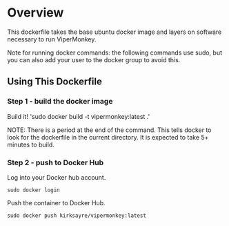 # Overview

This dockerfile takes the base ubuntu docker image and layers on
software necessary to run ViperMonkey.

Note for running docker commands: the following commands use sudo, but
you can also add your user to the docker group to avoid this.

## Using This Dockerfile

### Step 1 - build the docker image
Build it!  'sudo docker build -t vipermonkey:latest .'

NOTE: There is a period at the end of the command.  This tells docker
to look for the dockerfile in the current directory.  It is expected
to take 5+ minutes to build.

### Step 2 - push to Docker Hub

Log into your Docker hub account.

```
sudo docker login
```

Push the container to Docker Hub.

```
sudo docker push kirksayre/vipermonkey:latest
```

